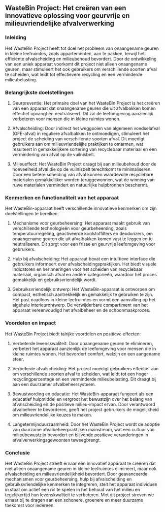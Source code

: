 ## WasteBin Project: Het creëren van een innovatieve oplossing voor geurvrije en milieuvriendelijke afvalverwerking

### Inleiding

Het WasteBin Project heeft tot doel het probleem van onaangename geuren in kleine leefruimtes, zoals appartementen, aan te pakken, terwijl het efficiënte afvalscheiding en milieubehoud bevordert. Door de ontwikkeling van een uniek apparaat voorkomt dit project niet alleen onaangename geuren, maar stimuleert het ook gebruikers om verschillende soorten afval te scheiden, wat leidt tot effectievere recycling en een verminderde milieubelasting.

### Belangrijkste doelstellingen

1. Geurpreventie: Het primaire doel van het WasteBin Project is het creëren van een apparaat dat onaangename geuren die uit afvalbakken komen effectief opvangt en neutraliseert. Dit zal de leefomgeving aanzienlijk verbeteren voor mensen die in kleine ruimtes wonen.

2. Afvalscheiding: Door indirect het weggooien van algemeen voedselafval (GFE-afval) in reguliere afvalbakken te ontmoedigen, stimuleert het project de scheiding van verschillende soorten afval. Dit moedigt gebruikers aan om milieuvriendelijke praktijken te omarmen, wat resulteert in gemakkelijkere sortering van recyclebaar materiaal en een vermindering van afval op de vuilnisbelt.

3. Milieueffect: Het WasteBin Project draagt bij aan milieubehoud door de hoeveelheid afval die op de vuilnisbelt terechtkomt te minimaliseren. Door een betere scheiding van afval kunnen waardevolle recyclebare materialen gemakkelijker worden teruggewonnen, wat de winning van ruwe materialen vermindert en natuurlijke hulpbronnen beschermt.

### Kenmerken en functionaliteit van het apparaat

Het WasteBin-apparaat heeft verschillende innovatieve kenmerken om zijn doelstellingen te bereiken:

1. Mechanisme voor geurbeheersing: Het apparaat maakt gebruik van verschillende technologieën voor geurbeheersing, zoals temperatuurregeling, geactiveerde koolstoffilters en deodorizers, om onaangename geuren die uit afvalbakken komen vast te leggen en te neutraliseren. Dit zorgt voor een frisse en geurvrije leefomgeving voor gebruikers.

2. Hulp bij afvalscheiding: Het apparaat bevat een intuïtieve interface die gebruikers informeert over afvalscheidingspraktijken. Het biedt visuele indicatoren en herinneringen voor het scheiden van recyclebaar materiaal, organisch afval en andere categorieën, waardoor het proces gemakkelijk en gebruiksvriendelijk wordt.

3. Gebruiksvriendelijk ontwerp: Het WasteBin-apparaat is ontworpen om compact, esthetisch aantrekkelijk en gemakkelijk te gebruiken te zijn. Het past naadloos in kleine leefruimtes en vormt een aanvulling op het algehele interieurontwerp. De verwijderbare compartiment van het apparaat vereenvoudigd het afvalbeheer en de schoonmaakproces.

### Voordelen en impact

Het WasteBin Project biedt talrijke voordelen en positieve effecten:

1. Verbeterde levenskwaliteit: Door onaangename geuren te elimineren, verbetert het apparaat aanzienlijk de leefomgeving voor mensen die in kleine ruimtes wonen. Het bevordert comfort, welzijn en een aangename sfeer.

2. Verbeterde afvalscheiding: Het project moedigt gebruikers effectief aan om verschillende soorten afval te scheiden, wat leidt tot een hoger recyclingpercentage en een verminderde milieubelasting. Dit draagt bij aan een duurzamer afvalbeheersysteem.

3. Bewustwording en educatie: Het WasteBin-apparaat fungeert als een educatief hulpmiddel en vergroot het bewustzijn over het belang van afvalscheiding en de positieve milieu-impact ervan. Door verantwoord afvalbeheer te bevorderen, geeft het project gebruikers de mogelijkheid om milieuvriendelijke keuzes te maken.

4. Langetermijnduurzaamheid: Door het WasteBin Project wordt de adoptie van duurzame afvalbeheerpraktijken mainstream, wat een cultuur van milieubewustzijn bevordert en blijvende positieve veranderingen in afvalverwerkingsgewoonten teweegbrengt.

### Conclusie

Het WasteBin Project streeft ernaar een innovatief apparaat te creëren dat niet alleen onaangename geuren in kleine leefruimtes elimineert, maar ook afvalscheiding en milieuvriendelijkheid bevordert. Door geavanceerde mechanismen voor geurbeheersing, hulp bij afvalscheiding en gebruiksvriendelijke kenmerken te integreren, stelt het apparaat individuen in staat om actief een rol te spelen in het behoud van het milieu en tegelijkertijd hun levenskwaliteit te verbeteren. Met dit project streven we ernaar bij te dragen aan een schonere, groenere en meer duurzame toekomst voor iedereen.
